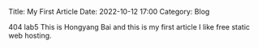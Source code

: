 Title: My First Article
Date: 2022-10-12 17:00
Category: Blog

404 lab5
This is Hongyang Bai and this is my first article
I like free static web hosting.